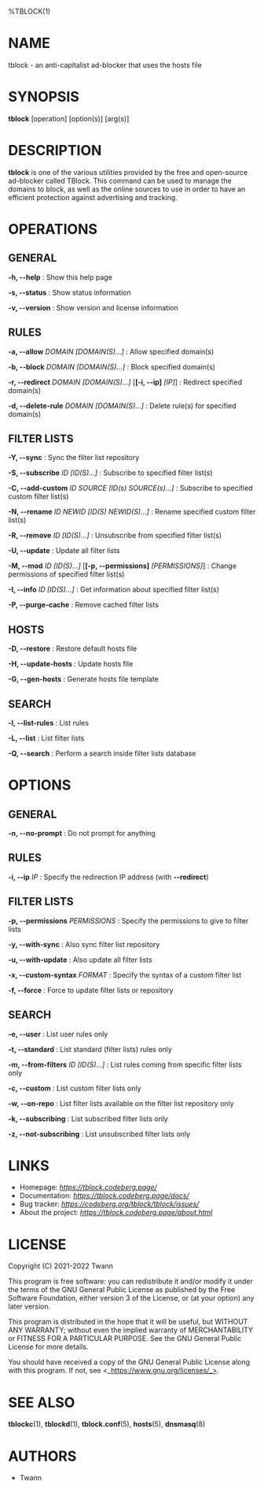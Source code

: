 %TBLOCK(1)

# NAME

tblock - an anti-capitalist ad-blocker that uses the hosts file

# SYNOPSIS

**tblock** \[operation\] \[option(s)\] \[arg(s)\]

# DESCRIPTION

**tblock** is one of the various utilities provided by the free and open-source ad-blocker called TBlock. This command can be used to manage the domains to block, as well as the online sources to use in order to have an efficient protection against advertising and tracking.

# OPERATIONS

## GENERAL

**-h, -\-help**
: Show this help page

**-s, -\-status**
: Show status information

**-v, -\-version**
: Show version and license information

## RULES

**-a, -\-allow** _DOMAIN [DOMAIN(S)...]_
: Allow specified domain(s)

**-b, -\-block** _DOMAIN [DOMAIN(S)...]_
: Block specified domain(s)

**-r, -\-redirect** _DOMAIN [DOMAIN(S)...]_ \[**[-i, -\-ip]** _[IP]_\]
: Redirect specified domain(s)

**-d, -\-delete-rule** _DOMAIN [DOMAIN(S)...]_
: Delete rule(s) for specified domain(s)

## FILTER LISTS

**-Y, -\-sync**
: Sync the filter list repository

**-S, -\-subscribe** _ID [ID(S)...]_
: Subscribe to specified filter list(s)

**-C, -\-add-custom** _ID SOURCE [ID(s) SOURCE(s)...]_
: Subscribe to specified custom filter list(s)

**-N, -\-rename** _ID NEWID [ID(S) NEWID(S)...]_
: Rename specified custom filter list(s)

**-R, -\-remove** _ID [ID(S)...]_
: Unsubscribe from specified filter list(s)

**-U, -\-update**
: Update all filter lists

**-M, -\-mod** _ID [ID(S)...]_ \[**[-p, -\-permissions]** _[PERMISSIONS]_\]
: Change permissions of specified filter list(s)

**-I, -\-info** _ID [ID(S)...]_
: Get information about specified filter list(s)

**-P, -\-purge-cache**
: Remove cached filter lists

## HOSTS

**-D, -\-restore**
: Restore default hosts file

**-H, -\-update-hosts**
: Update hosts file

**-G, -\-gen-hosts**
: Generate hosts file template

## SEARCH

**-l, -\-list-rules**
: List rules

**-L, -\-list**
: List filter lists

**-Q, -\-search**
: Perform a search inside filter lists database

# OPTIONS

## GENERAL

**-n, -\-no-prompt**
: Do not prompt for anything

## RULES

**-i, -\-ip** _IP_
: Specify the redirection IP address (with **-\-redirect**)

## FILTER LISTS

**-p, -\-permissions** _PERMISSIONS_
: Specify the permissions to give to filter lists

**-y, -\-with-sync**
: Also sync filter list repository

**-u, -\-with-update**
: Also update all filter lists

**-x, -\-custom-syntax** _FORMAT_
: Specify the syntax of a custom filter list

**-f, -\-force**
: Force to update filter lists or repository

## SEARCH

**-e, -\-user**
: List user rules only

**-t, -\-standard**
: List standard (filter lists) rules only

**-m, -\-from-filters** _ID [ID(S)...]_
: List rules coming from specific filter lists only

**-c, -\-custom**
: List custom filter lists only

**-w, -\-on-repo**
: List filter lists available on the filter list repository only

**-k, -\-subscribing**
: List subscribed filter lists only

**-z, -\-not-subscribing**
: List unsubscribed filter lists only

# LINKS

- Homepage: _https://tblock.codeberg.page/_
- Documentation: _https://tblock.codeberg.page/docs/_
- Bug tracker: _https://codeberg.org/tblock/tblock/issues/_
- About the project: _https://tblock.codeberg.page/about.html_

# LICENSE

Copyright (C) 2021-2022 Twann

This program is free software: you can redistribute it and/or modify
it under the terms of the GNU General Public License as published by
the Free Software Foundation, either version 3 of the License, or
(at your option) any later version.

This program is distributed in the hope that it will be useful,
but WITHOUT ANY WARRANTY; without even the implied warranty of
MERCHANTABILITY or FITNESS FOR A PARTICULAR PURPOSE.  See the
GNU General Public License for more details.

You should have received a copy of the GNU General Public License
along with this program.  If not, see <_https://www.gnu.org/licenses/_>.

# SEE ALSO

**tblockc**(1), **tblockd**(1), **tblock.conf**(5), **hosts**(5), **dnsmasq**(8)

# AUTHORS

- Twann
